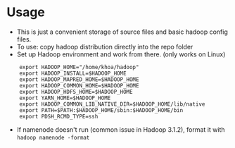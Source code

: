 
# Usage

- This is just a convenient storage of source files and basic hadoop config files. 
- To use: copy hadoop distribution directly into the repo folder
- Set up Hadoop environment and work from there. (only works on Linux)

```
	export HADOOP_HOME="/home/khoa/hadoop"
	export HADOOP_INSTALL=$HADOOP_HOME
	export HADOOP_MAPRED_HOME=$HADOOP_HOME
	export HADOOP_COMMON_HOME=$HADOOP_HOME
	export HADOOP_HDFS_HOME=$HADOOP_HOME
	export YARN_HOME=$HADOOP_HOME
	export HADOOP_COMMON_LIB_NATIVE_DIR=$HADOOP_HOME/lib/native
	export PATH=$PATH:$HADOOP_HOME/sbin:$HADOOP_HOME/bin
	export PDSH_RCMD_TYPE=ssh
```
- If namenode doesn't run (common issue in Hadoop 3.1.2), format it with ```hadoop namenode -format```


